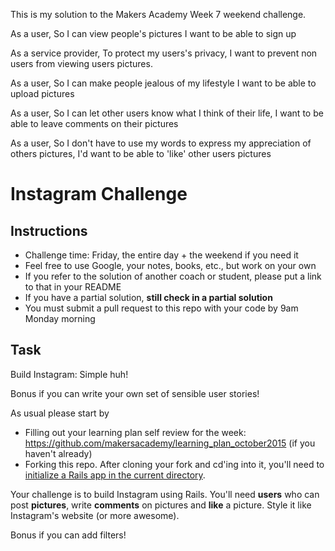 This is my solution to the Makers Academy Week 7 weekend challenge.

As a user,
So I can view people's pictures
I want to be able to sign up

As a service provider,
To protect my users's privacy,
I want to prevent non users from viewing users pictures.

As a user,
So I can make people jealous of my lifestyle
I want to be able to upload pictures

As a user,
So I can let other users know what I think of their life,
I want to be able to leave comments on their pictures

As a user,
So I don't have to use my words to express my appreciation of others pictures,
I'd want to be able to 'like' other users pictures



Instagram Challenge
===================

Instructions
-------
* Challenge time: Friday, the entire day + the weekend if you need it
* Feel free to use Google, your notes, books, etc., but work on your own
* If you refer to the solution of another coach or student, please put a link to that in your README
* If you have a partial solution, **still check in a partial solution**
* You must submit a pull request to this repo with your code by 9am Monday morning

Task
-----

Build Instagram: Simple huh!

Bonus if you can write your own set of sensible user stories!

As usual please start by

* Filling out your learning plan self review for the week: https://github.com/makersacademy/learning_plan_october2015 (if you haven't already)
* Forking this repo. After cloning your fork and cd'ing into it, you'll need to [initialize a Rails app in the current directory](http://blog.jasonmeridth.com/posts/create-rails-application-in-current-directory/).

Your challenge is to build Instagram using Rails. You'll need **users** who can post **pictures**, write **comments** on pictures and **like** a picture. Style it like Instagram's website (or more awesome).

Bonus if you can add filters!
